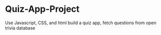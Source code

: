 # Quiz-App-Project
Use Javascript, CSS, and html build a quiz app, fetch questions from open trivia database
